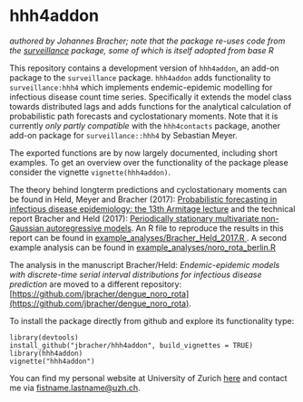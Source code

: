 # hhh4addon

*authored by Johannes Bracher; note that the package re-uses code from the [surveillance](https://cran.r-project.org/web/packages/surveillance/index.html) package, some of which is itself adopted from base R*

This repository contains a development version of `hhh4addon`, an add-on package to the `surveillance` package. `hhh4addon` adds functionality to `surveillance:hhh4` which implements endemic-epidemic modelling for infectious disease count time series. Specifically it extends the model class towards distributed lags and adds functions for the analytical calculation of probabilistic path forecasts and cyclostationary moments. Note that it is currently *only partly compatible* with the `hhh4contacts` package, another add-on package for `surveillance::hhh4` by Sebastian Meyer.

The exported functions are by now largely documented, including short examples. To get an overview over the functionality of the package please consider the vignette `vignette(hhh4addon)`.

The theory behind longterm predictions and cyclostationary moments can be found in Held, Meyer and Bracher (2017): [Probabilistic forecasting in infectious disease epidemiology: the 13th Armitage lecture](http://onlinelibrary.wiley.com/doi/10.1002/sim.7363/full#references) and the technical report Bracher and Held (2017): [Periodically stationary multivariate non-Gaussian autoregressive models](https://arxiv.org/abs/1707.04635). An R file to reproduce the results in this report can be found in [example_analyses/Bracher_Held_2017.R
](https://raw.githubusercontent.com/jbracher/hhh4addon/master/example_analyses/Bracher_Held_2017.R). A second example analysis can be found in [example_analyses/noro_rota_berlin.R
](https://raw.githubusercontent.com/jbracher/hhh4addon/master/example_analyses/noro_rota_berlin.R)

The analysis in the manuscript Bracher/Held: *Endemic-epidemic models with discrete-time serial interval distributions for infectious disease prediction* are moved to a different repository: [https://github.com/jbracher/dengue_noro_rota](https://github.com/jbracher/dengue_noro_rota).

To install the package directly from github and explore its functionality type:

```
library(devtools)
install_github("jbracher/hhh4addon", build_vignettes = TRUE)
library(hhh4addon)
vignette("hhh4addon")
```

You can find my personal website at University of Zurich [here](http://www.ebpi.uzh.ch/en/aboutus/departments/biostatistics/teambiostats/bracher.html) and contact me via fistname.lastname@uzh.ch.
